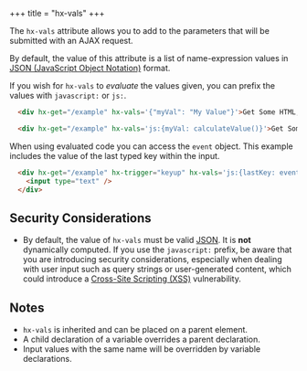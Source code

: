 +++
title = "hx-vals"
+++

The `hx-vals` attribute allows you to add to the parameters that will be submitted with an AJAX request.  

By default, the value of this attribute is a list of name-expression values in [JSON (JavaScript Object Notation)](https://www.json.org/json-en.html) 
format.

If you wish for `hx-vals` to *evaluate* the values given, you can prefix the values with `javascript:` or `js:`.

```html
  <div hx-get="/example" hx-vals='{"myVal": "My Value"}'>Get Some HTML, Including A Value in the Request</div>

  <div hx-get="/example" hx-vals='js:{myVal: calculateValue()}'>Get Some HTML, Including a Dynamic Value from Javascript in the Request</div>
```

When using evaluated code you can access the `event` object. This example includes the value of the last typed key within the input.

```html
  <div hx-get="/example" hx-trigger="keyup" hx-vals='js:{lastKey: event.key}'>
    <input type="text" />
  </div>
```

## Security Considerations

* By default, the value of `hx-vals` must be valid [JSON](https://developer.mozilla.org/en-US/docs/Glossary/JSON). 
  It is **not** dynamically computed.  If you use the `javascript:` prefix, be aware that you are introducing
  security considerations, especially when dealing with user input such as query strings or user-generated content, 
  which could introduce a [Cross-Site Scripting (XSS)](https://owasp.org/www-community/attacks/xss/) vulnerability. 

## Notes

* `hx-vals` is inherited and can be placed on a parent element.
* A child declaration of a variable overrides a parent declaration.
* Input values with the same name will be overridden by variable declarations.
